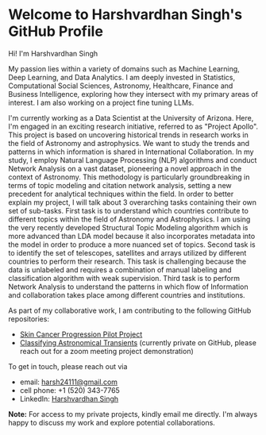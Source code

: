 # Welcome to Harshvardhan Singh's GitHub Profile

Hi! I'm Harshvardhan Singh

My passion lies within a variety of domains such as Machine Learning, Deep Learning, and Data Analytics. I am deeply invested in Statistics, Computational Social Sciences, Astronomy, Healthcare, Finance and Business Intelligence, exploring how they intersect with my primary areas of interest. I am also working on a project fine tuning LLMs.

I'm currently working as a Data Scientist at the University of Arizona. Here, I'm engaged in an exciting research initiative, referred to as "Project Apollo". This project is based on uncovering historical trends in research works in the field of Astronomy and astrophysics. We want to study the trends and patterns in which information is shared in International Collaboration. In my study, I employ Natural Language Processing (NLP) algorithms and conduct Network Analysis on a vast dataset, pioneering a novel approach in the context of Astronomy. This methodology is particularly groundbreaking in terms of topic modeling and citation network analysis, setting a new precedent for analytical techniques within the field. In order to better explain my project, I will talk about 3 overarching tasks containing their own set of sub-tasks. First task is to understand which countries contribute to different topics within the field of Astronomy and Astrophysics. I am using the very recently developed Structural Topic Modeling algorithm which is more advanced than LDA model because it also incorporates metadata into the model in order to produce a more nuanced set of topics. Second task is to identify the set of telescopes, satellites and arrays utilized by different countries to perform their research. This task is challenging because the data is unlabeled and requires a combination of manual labeling and classification algorithm with weak supervision. Third task is to perform Network Analysis to understand the patterns in which flow of Information and collaboration takes place among different countries and institutions.

As part of my collaborative work, I am contributing to the following GitHub repositories:

- [Skin Cancer Progression Pilot Project](https://github.com/ISTA421INFO521/Skin-Cancer-Progression)
- [Classifying Astronomical Transients](https://github.com/astrochialinko/INFO523-Final-Project/tree/Harsh)  (currently private on GitHub, please reach out for a zoom meeting project demonstration)


To get in touch, please reach out via 
- email: harsh24111@gmail.com
- cell phone: +1 (520) 343-7765
- LinkedIn: [Harshvardhan Singh](https://www.linkedin.com/in/harshvardhan-singh-3509231a6/)

**Note:** For access to my private projects, kindly email me directly. I'm always happy to discuss my work and explore potential collaborations.
